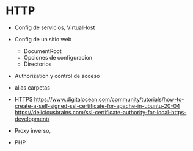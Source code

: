 # HTTP
- Config de servicios, VirtualHost
- Config de un sitio web
  - DocumentRoot
  - Opciones de configuracion
  - Directorios
- Authorization y control de acceso

- alias carpetas

- HTTPS
https://www.digitalocean.com/community/tutorials/how-to-create-a-self-signed-ssl-certificate-for-apache-in-ubuntu-20-04
https://deliciousbrains.com/ssl-certificate-authority-for-local-https-development/

- Proxy inverso,

- PHP

